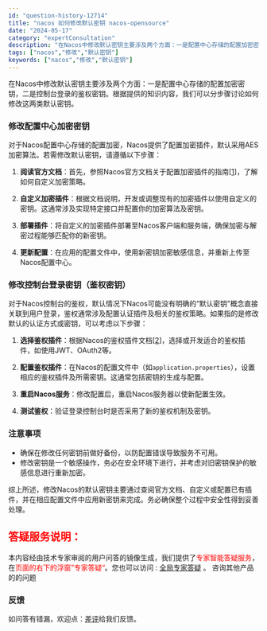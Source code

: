 ```yaml
---
id: "question-history-12714"
title: "nacos 如何修改默认密钥 nacos-opensource"
date: "2024-05-17"
category: "expertConsultation"
description: "在Nacos中修改默认密钥主要涉及两个方面：一是配置中心存储的配置加密密钥，二是控制台登录的鉴权密钥。根据提供的知识内容，我们可以分步骤讨论如何修改这两类默认密钥。### 修改配置中心加密密钥对于Nacos配置中心存储的配置加密，Nacos提供了配置加密插件，默认采用AES加密算法。若需修改默认密钥"
tags: ["nacos","修改","默认密钥"]
keywords: ["nacos","修改","默认密钥"]
---
```


在Nacos中修改默认密钥主要涉及两个方面：一是配置中心存储的配置加密密钥，二是控制台登录的鉴权密钥。根据提供的知识内容，我们可以分步骤讨论如何修改这两类默认密钥。

### 修改配置中心加密密钥

对于Nacos配置中心存储的配置加密，Nacos提供了配置加密插件，默认采用AES加密算法。若需修改默认密钥，请遵循以下步骤：

1. **阅读官方文档**：首先，参照Nacos官方文档关于配置加密插件的指南[[1](https://nacos.io/docs/latest/plugin/config-encryption-plugin/)]，了解如何自定义加密策略。

2. **自定义加密插件**：根据文档说明，开发或调整现有的加密插件以使用自定义的密钥。这通常涉及实现特定接口并配置你的加密算法及密钥。

3. **部署插件**：将自定义的加密插件部署至Nacos客户端和服务端，确保加密与解密过程能够匹配你的新密钥。

4. **更新配置**：在应用的配置文件中，使用新密钥加密敏感信息，并重新上传至Nacos配置中心。

### 修改控制台登录密钥（鉴权密钥）

对于Nacos控制台的鉴权，默认情况下Nacos可能没有明确的“默认密钥”概念直接关联到用户登录，鉴权通常涉及配置认证插件及相关的鉴权策略。如果指的是修改默认的认证方式或密钥，可以考虑以下步骤：

1. **选择鉴权插件**：根据Nacos的鉴权插件文档[[2](https://nacos.io/docs/latest/plugin/auth-plugin.md)]，选择或开发适合的鉴权插件，如使用JWT、OAuth2等。

2. **配置鉴权插件**：在Nacos的配置文件中（如`application.properties`），设置相应的鉴权插件及所需密钥。这通常包括密钥的生成与配置。

3. **重启Nacos服务**：修改配置后，重启Nacos服务器以使新配置生效。

4. **测试鉴权**：验证登录控制台时是否采用了新的鉴权机制及密钥。

### 注意事项

- 确保在修改任何密钥前做好备份，以防配置错误导致服务不可用。
- 修改密钥是一个敏感操作，务必在安全环境下进行，并考虑对旧密钥保护的敏感信息进行重新加密。

综上所述，修改Nacos的默认密钥主要通过查阅官方文档、自定义或配置已有插件，并在相应配置文件中应用新密钥来完成。务必确保整个过程中安全性得到妥善处理。
## <font color="#FF0000">答疑服务说明：</font> 

本内容经由技术专家审阅的用户问答的镜像生成，我们提供了<font color="#FF0000">专家智能答疑服务</font>，在<font color="#FF0000">页面的右下的浮窗”专家答疑“</font>。您也可以访问 : [全局专家答疑](https://opensource.alibaba.com/chatBot) 。 咨询其他产品的的问题

### 反馈
如问答有错漏，欢迎点：[差评](https://ai.nacos.io/user/feedbackByEnhancerGradePOJOID?enhancerGradePOJOId=13865)给我们反馈。
